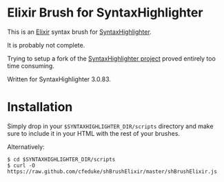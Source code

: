 # Elixir Brush for SyntaxHighlighter

This is an [Elixir](http://elixir-lang.org) syntax brush for 
[SyntaxHighlighter](http://alexgorbatchev.com/SyntaxHighlighter/).

It is probably not complete. 

Trying to setup a fork of the [SyntaxHighlighter project](https://github.com/alexgorbatchev/SyntaxHighlighter) proved 
entirely too time consuming.

Written for SyntaxHighlighter 3.0.83.

# Installation

Simply drop in your `$SYNTAXHIGHLIGHTER_DIR/scripts` directory and make sure to include it in your HTML with the rest of
your brushes.

Alternatively:

    $ cd $SYNTAXHIGHLIGHTER_DIR/scripts
    $ curl -O https://raw.github.com/cfeduke/shBrushElixir/master/shBrushElixir.js
